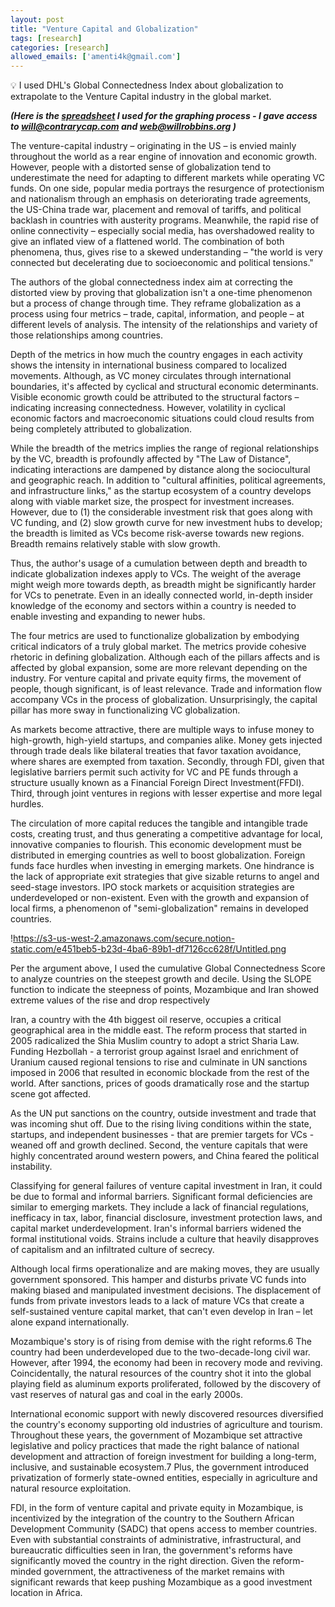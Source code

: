 ```yaml
---
layout: post
title: "Venture Capital and Globalization"
tags: [research]
categories: [research]
allowed_emails: ['amenti4k@gmail.com']
---
```

<aside>
💡 I used DHL's Global Connectedness Index about globalization to extrapolate to the Venture Capital industry in the global market.

</aside>

***(Here is the [spreadsheet](https://docs.google.com/spreadsheets/d/1W9slTx1hY4BK7HC6NdAoeVuwZO0c_q0D-QGF9vfSEg0/edit?usp=sharing) I used for the graphing process - I gave access to [will@contrarycap.com](mailto:will@contrarycap.com) and [web@willrobbins.org](mailto:web@willrobbins.org) )*** 

The venture-capital industry – originating in the US – is envied mainly throughout the world as a rear engine of innovation and economic growth. However, people with a distorted sense of globalization tend to underestimate the need for adapting to different markets while operating VC funds. On one side, popular media portrays the resurgence of protectionism and nationalism through an emphasis on deteriorating trade agreements, the US-China trade war, placement and removal of tariffs, and political backlash in countries with austerity programs. Meanwhile, the rapid rise of online connectivity – especially social media, has overshadowed reality to give an inflated view of a flattened world. The combination of both phenomena, thus, gives rise to a skewed understanding – "the world is very connected but decelerating due to socioeconomic and political tensions." 

The authors of the global connectedness index aim at correcting the distorted view by proving that globalization isn't a one-time phenomenon but a process of change through time. They reframe globalization as a process using four metrics – trade, capital, information, and people – at different levels of analysis. The intensity of the relationships and variety of those relationships among countries.

Depth of the metrics in how much the country engages in each activity shows the intensity in international business compared to localized movements. Although, as VC money circulates through international boundaries, it's affected by cyclical and structural economic determinants. Visible economic growth could be attributed to the structural factors – indicating increasing connectedness. However, volatility in cyclical economic factors and macroeconomic situations could cloud results from being completely attributed to globalization.

While the breadth of the metrics implies the range of regional relationships by the VC, breadth is profoundly affected by "The Law of Distance", indicating interactions are dampened by distance along the sociocultural and geographic reach. In addition to "cultural affinities, political agreements, and infrastructure links," as the startup ecosystem of a country develops along with viable market size, the prospect for investment increases. However, due to (1) the considerable investment risk that goes along with VC funding, and (2) slow growth curve for new investment hubs to develop; the breadth is limited as VCs become risk-averse towards new regions. Breadth remains relatively stable with slow growth.

Thus, the author's usage of a cumulation between depth and breadth to indicate globalization indexes apply to VCs. The weight of the average might weigh more towards depth, as breadth might be significantly harder for VCs to penetrate. Even in an ideally connected world, in-depth insider knowledge of the economy and sectors within a country is needed to enable investing and expanding to newer hubs.

The four metrics are used to functionalize globalization by embodying critical indicators of a truly global market. The metrics provide cohesive rhetoric in defining globalization. Although each of the pillars affects and is affected by global expansion, some are more relevant depending on the industry. For venture capital and private equity firms, the movement of people, though significant, is of least relevance. Trade and information flow accompany VCs in the process of globalization. Unsurprisingly, the capital pillar has more sway in functionalizing VC globalization.

As markets become attractive, there are multiple ways to infuse money to high-growth, high-yield startups, and companies alike. Money gets injected through trade deals like bilateral treaties that favor taxation avoidance, where shares are exempted from taxation. Secondly, through FDI, given that legislative barriers permit such activity for VC and PE funds through a structure usually known as a Financial Foreign Direct Investment(FFDI). Third, through joint ventures in regions with lesser expertise and more legal hurdles.

The circulation of more capital reduces the tangible and intangible trade costs, creating trust, and thus generating a competitive advantage for local, innovative companies to flourish. This economic development must be distributed in emerging countries as well to boost globalization. Foreign funds face hurdles when investing in emerging markets. One hindrance is the lack of appropriate exit strategies that give sizable returns to angel and seed-stage investors. IPO stock markets or acquisition strategies are underdeveloped or non-existent. Even with the growth and expansion of local firms, a phenomenon of "semi-globalization" remains in developed countries.

!https://s3-us-west-2.amazonaws.com/secure.notion-static.com/e451beb5-b23d-4ba6-89b1-df7126cc628f/Untitled.png

 

Per the argument above, I used the cumulative Global Connectedness Score to analyze countries on the steepest growth and decile. Using the SLOPE function to indicate the steepness of points, Mozambique and Iran showed extreme values of the rise and drop respectively

Iran, a country with the 4th biggest oil reserve, occupies a critical geographical area in the middle east. The reform process that started in 2005 radicalized the Shia Muslim country to adopt a strict Sharia Law. Funding Hezbollah - a terrorist group against Israel and enrichment of Uranium caused regional tensions to rise and culminate in UN sanctions imposed in 2006 that resulted in economic blockade from the rest of the world. After sanctions, prices of goods dramatically rose and the startup scene got affected.

As the UN put sanctions on the country, outside investment and trade that was incoming shut off. Due to the rising living conditions within the state, startups, and independent businesses - that are premier targets for VCs - weaned off and growth declined. Second, the venture capitals that were highly concentrated around western powers, and China feared the political instability.

Classifying for general failures of venture capital investment in Iran, it could be due to formal and informal barriers. Significant formal deficiencies are similar to emerging markets. They include a lack of financial regulations, inefficacy in tax, labor, financial disclosure, investment protection laws, and capital market underdevelopment. Iran's informal barriers widened the formal institutional voids. Strains include a culture that heavily disapproves of capitalism and an infiltrated culture of secrecy.

Although local firms operationalize and are making moves, they are usually government sponsored. This hamper and disturbs private VC funds into making biased and manipulated investment decisions. The displacement of funds from private investors leads to a lack of mature VCs that create a self-sustained venture capital market, that can't even develop in Iran – let alone expand internationally.

Mozambique's story is of rising from demise with the right reforms.6 The country had been underdeveloped due to the two-decade-long civil war. However, after 1994, the economy had been in recovery mode and reviving. Coincidentally, the natural resources of the country shot it into the global playing field as aluminum exports proliferated, followed by the discovery of vast reserves of natural gas and coal in the early 2000s. 

International economic support with newly discovered resources diversified the country's economy supporting old industries of agriculture and tourism. Throughout these years, the government of Mozambique set attractive legislative and policy practices that made the right balance of national development and attraction of foreign investment for building a long-term, inclusive, and sustainable ecosystem.7 Plus, the government introduced privatization of formerly state-owned entities, especially in agriculture and natural resource exploitation.

FDI, in the form of venture capital and private equity in Mozambique, is incentivized by the integration of the country to the Southern African Development Community (SADC) that opens access to member countries.  Even with substantial constraints of administrative, infrastructural, and bureaucratic difficulties seen in Iran,
the government's reforms have significantly moved the country in the right direction. Given the reform-minded government, the attractiveness of the market remains with significant rewards that keep pushing Mozambique as a good investment location in Africa.
